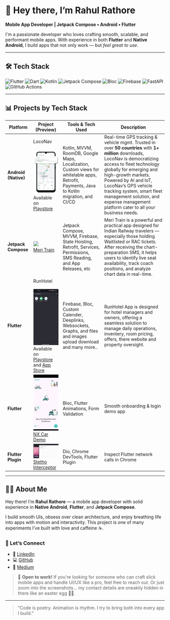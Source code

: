 # 👋 Hey there, I’m Rahul Rathore

**Mobile App Developer | Jetpack Compose • Android • Flutter**

I'm a passionate developer who loves crafting smooth, scalable, and performant mobile apps. With experience in both **Flutter** and **Native Android**, I build apps that not only work — but *feel great to use*.

---

## 🛠 Tech Stack

![Flutter](https://img.shields.io/badge/Flutter-3.27.2-blue?logo=flutter)
![Dart](https://img.shields.io/badge/Dart-3.7.0-blue?logo=dart)
![Kotlin](https://img.shields.io/badge/Kotlin-Android-orange?logo=kotlin)
![Jetpack Compose](https://img.shields.io/badge/Jetpack_Compose-UI-green?logo=android)
![Bloc](https://img.shields.io/badge/State_Management-Bloc-blueviolet)
![Firebase](https://img.shields.io/badge/Backend-Firebase-orange?logo=firebase)
![FastAPI](https://img.shields.io/badge/API-FastAPI-green?logo=fastapi)
![GitHub Actions](https://img.shields.io/badge/CI-CD-blue?logo=githubactions)

---

## 📊 Projects by Tech Stack

| Platform             | Project (Preview)                                                                                                                           | Tools & Tech Used                         | Description                             |
| -------------------- | ------------------------------------------------------------------------------------------------------------------------------------------- | ----------------------------------------- | --------------------------------------- |
| **Android (Native)** | LocoNav<br><br><img src="loconav-demo/loconav-demo.png" width="200"/><br>Available on [Playstore](https://play.google.com/store/search?q=loconav&c=apps&hl=en_IN)                                                                     | Kotlin, MVVM, RoomDB, Google Maps, Localization, Custom views for whitelable apps, Retrofit, Payments, Java to Kotlin migration, and CI/CD            | Real-time GPS tracking & vehicle mgmt. Trusted in over <b>50 countries</b> with <b>1+ million</b> downloads, LocoNav is democratizing access to fleet technology globally for emerging and high-growth markets. Powered by AI and IoT, LocoNav’s GPS vehicle tracking system, smart fleet management solution, and expense management platform cater to all your business needs.  |
| **Jetpack Compose** | <img src="meri-train-demo/seat-position.gif" width="200"/><br>[Meri Train](https://github.com/rathorerahul586/meri_train_demo) | Jetpack Compose, MVVM, Firebase, State Hoisting, Retrofit, Services, Permissions, SMS Reading, and App Releases, etc        | Meri Train is a powerful and practical app designed for Indian Railway travelers — especially those holding Waitlisted or RAC tickets. After receiving the chart-preparation SMS, it helps users to identify live seat availability, track coach positions, and analyze chart data in real-time. |
| **Flutter**          | RunHotel<br><br><img src="runhotel-demo/runhotel-demo.gif" width="200"/> <br> Available on [Playstore](https://play.google.com/store/apps/details?id=io.runhotel&hl=en_IN) and [App Store](https://apps.apple.com/in/app/runhotel/id6544800943)   | Firebase, Bloc, Custom Calender, Deeplinks, Websockets, Graphs, and files and images upload download and many more.. | RunHotel App is designed for hotel managers and owners, offering a seamless solution to manage daily operations, inventery, room pricing, offers, there website and property oversight.   |
| **Flutter**          | <img src="https://github.com/rathorerahul586/nx_car_demo/blob/main/screenshots/landing_screen.gif" width="200"/><br>[NX Car Demo](https://github.com/rathorerahul586/nx_car_demo)                  | Bloc, Flutter Animations, Form Validation | Smooth onboarding & login demo app      |
| **Flutter Plugin**          | <img src="https://github.com/rathorerahul586/flutter_stetho_interceptor/blob/main/demo.gif" width="200"/><br>[Stetho Interceptor](https://github.com/rathorerahul586/flutter_stetho_interceptor) | Dio, Chrome DevTools, Flutter Plugin      | Inspect Flutter network calls in Chrome |


---

## 🙋‍♂️ About Me

Hey there! I’m **Rahul Rathore** — a mobile app developer with solid experience in **Native Android**, **Flutter**, and **Jetpack Compose**.

I build smooth UIs, obsess over clean architecture, and enjoy breathing life into apps with motion and interactivity. This project is one of many experiments I’ve built with love and caffeine ☕️.

### 🔗 Let’s Connect

* 💼 [LinkedIn](https://www.linkedin.com/in/rahul-kumar-mob-dev/)
* 💻 [GitHub](https://github.com/rathorerahul586)
* 🧠 [Medium](https://rathorerahul586.medium.com)

> 🚀 **Open to work!**
> If you're looking for someone who can craft slick mobile apps and handle UI/UX like a pro, feel free to reach out.
> Or just zoom into the screenshots... my contact details are sneakily hidden in there like an easter egg 🥚👀.

---

> “Code is poetry. Animation is rhythm. I try to bring both into every app I build.”
